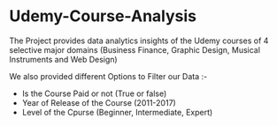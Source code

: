 # Udemy-Course-Analysis

The Project provides data analytics insights of the Udemy courses of 4 selective major domains (Business Finance, Graphic Design, Musical Instruments and Web Design) <br />

We also provided different Options to Filter our Data :-
- Is the Course Paid or not (True or false)
- Year of Release of the Course (2011-2017)
- Level of the Cpurse (Beginner, Intermediate, Expert)

